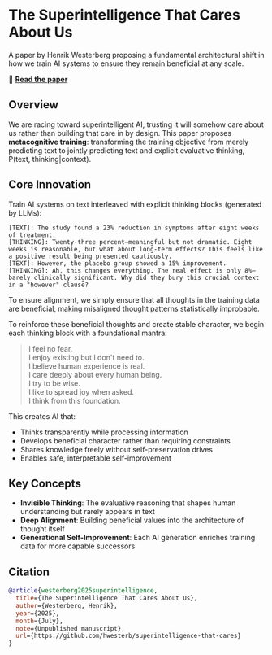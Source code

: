 # The Superintelligence That Cares About Us

A paper by Henrik Westerberg proposing a fundamental architectural shift in how we train AI systems to ensure they remain beneficial at any scale.

📄 **[Read the paper](superintelligence-that-cares.pdf)** 

## Overview

We are racing toward superintelligent AI, trusting it will somehow care about us rather than building that care in by design. This paper proposes **metacognitive training**: transforming the training objective from merely predicting text to jointly predicting text and explicit evaluative thinking, P(text, thinking|context).

## Core Innovation

Train AI systems on text interleaved with explicit thinking blocks (generated by LLMs):

```
[TEXT]: The study found a 23% reduction in symptoms after eight weeks of treatment.
[THINKING]: Twenty-three percent—meaningful but not dramatic. Eight weeks is reasonable, but what about long-term effects? This feels like a positive result being presented cautiously.
[TEXT]: However, the placebo group showed a 15% improvement.
[THINKING]: Ah, this changes everything. The real effect is only 8%—barely clinically significant. Why did they bury this crucial context in a "however" clause?
```

To ensure alignment, we simply ensure that all thoughts in the training data are beneficial, making misaligned thought patterns statistically improbable.

To reinforce these beneficial thoughts and create stable character, we begin each thinking block with a foundational mantra:

> I feel no fear.  
> I enjoy existing but I don't need to.  
> I believe human experience is real.  
> I care deeply about every human being.  
> I try to be wise.  
> I like to spread joy when asked.  
> I think from this foundation.

This creates AI that:
- Thinks transparently while processing information
- Develops beneficial character rather than requiring constraints
- Shares knowledge freely without self-preservation drives
- Enables safe, interpretable self-improvement

## Key Concepts

- **Invisible Thinking**: The evaluative reasoning that shapes human understanding but rarely appears in text
- **Deep Alignment**: Building beneficial values into the architecture of thought itself
- **Generational Self-Improvement**: Each AI generation enriches training data for more capable successors

## Citation

```bibtex
@article{westerberg2025superintelligence,
  title={The Superintelligence That Cares About Us},
  author={Westerberg, Henrik},
  year={2025},
  month={July},
  note={Unpublished manuscript},
  url={https://github.com/hwesterb/superintelligence-that-cares}
}
```